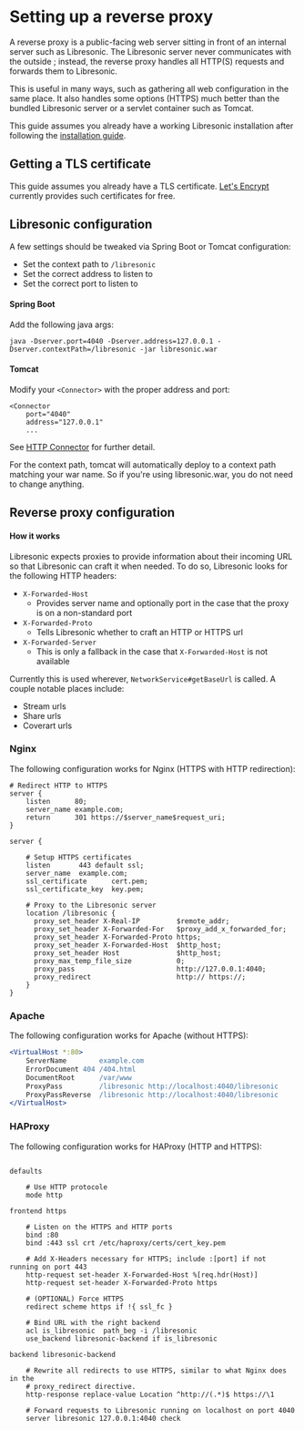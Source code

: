 <!--
# PROXY.md
# Libresonic/documentation
-->

# Setting up a reverse proxy

A reverse proxy is a public-facing web server sitting in front of an internal
server such as Libresonic. The Libresonic server never communicates with the
outside ; instead, the reverse proxy handles all HTTP(S) requests and forwards
them to Libresonic.

This is useful in many ways, such as gathering all web configuration in the
same place. It also handles some options (HTTPS) much better than the bundled
Libresonic server or a servlet container such as Tomcat.

This guide assumes you already have a working Libresonic installation after
following the [installation guide](documentation/INSTALL.md).

## Getting a TLS certificate

This guide assumes you already have a TLS certificate. [Let's
Encrypt](https://letsencrypt.org) currently provides such certificates for
free.

## Libresonic configuration

A few settings should be tweaked via Spring Boot or Tomcat
configuration:

  - Set the context path to `/libresonic`
  - Set the correct address to listen to
  - Set the correct port to listen to

#### Spring Boot

Add the following java args:

```java -Dserver.port=4040 -Dserver.address=127.0.0.1 -Dserver.contextPath=/libresonic -jar libresonic.war```

#### Tomcat
Modify your `<Connector>` with the proper address and port:

```
<Connector 
    port="4040" 
    address="127.0.0.1"
    ...
```
See [HTTP Connector](https://tomcat.apache.org/tomcat-7.0-doc/config/http.html) for further detail.

For the context path, tomcat will automatically deploy to a context path matching your war name. So if you're using 
libresonic.war, you do not need to change anything.

## Reverse proxy configuration

#### How it works
Libresonic expects proxies to provide information about their incoming URL so that Libresonic can craft it when needed.
To do so, Libresonic looks for the following HTTP headers:

 - `X-Forwarded-Host`
   - Provides server name and optionally port in the case that the proxy is on a non-standard port
 - `X-Forwarded-Proto`
   - Tells Libresonic whether to craft an HTTP or HTTPS url
 - `X-Forwarded-Server`
   - This is only a fallback in the case that `X-Forwarded-Host` is not available

Currently this is used wherever, `NetworkService#getBaseUrl` is called. A couple notable places include:

- Stream urls
- Share urls
- Coverart urls

### Nginx

The following configuration works for Nginx (HTTPS with HTTP redirection):

```nginx
# Redirect HTTP to HTTPS
server {
    listen      80;
    server_name example.com;
    return      301 https://$server_name$request_uri;
}

server {

    # Setup HTTPS certificates
    listen       443 default ssl;
    server_name  example.com;
    ssl_certificate      cert.pem;
    ssl_certificate_key  key.pem;

    # Proxy to the Libresonic server
    location /libresonic {
      proxy_set_header X-Real-IP         $remote_addr;
      proxy_set_header X-Forwarded-For   $proxy_add_x_forwarded_for;
      proxy_set_header X-Forwarded-Proto https;
      proxy_set_header X-Forwarded-Host  $http_host;
      proxy_set_header Host              $http_host;
      proxy_max_temp_file_size           0;
      proxy_pass                         http://127.0.0.1:4040;
      proxy_redirect                     http:// https://;
    }
}
```

### Apache

The following configuration works for Apache (without HTTPS):

```apache
<VirtualHost *:80>
    ServerName        example.com
    ErrorDocument 404 /404.html
    DocumentRoot      /var/www
    ProxyPass         /libresonic http://localhost:4040/libresonic
    ProxyPassReverse  /libresonic http://localhost:4040/libresonic
</VirtualHost>
```

### HAProxy

The following configuration works for HAProxy (HTTP and HTTPS):

```haproxy

defaults
    
    # Use HTTP protocole
    mode http
    
frontend https
    
    # Listen on the HTTPS and HTTP ports
    bind :80
    bind :443 ssl crt /etc/haproxy/certs/cert_key.pem
    
    # Add X-Headers necessary for HTTPS; include :[port] if not running on port 443
    http-request set-header X-Forwarded-Host %[req.hdr(Host)]
    http-request set-header X-Forwarded-Proto https

    # (OPTIONAL) Force HTTPS
    redirect scheme https if !{ ssl_fc }

    # Bind URL with the right backend
    acl is_libresonic  path_beg -i /libresonic
    use_backend libresonic-backend if is_libresonic

backend libresonic-backend

    # Rewrite all redirects to use HTTPS, similar to what Nginx does in the
    # proxy_redirect directive.
    http-response replace-value Location ^http://(.*)$ https://\1

    # Forward requests to Libresonic running on localhost on port 4040
    server libresonic 127.0.0.1:4040 check
```
